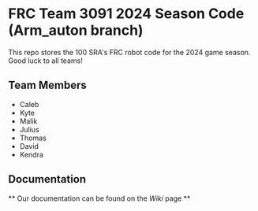 # FRC Team 3091 2024 Season Code (Arm_auton branch)

This repo stores the 100 SRA's FRC robot code for the 2024 game season. Good luck to all teams!

## Team Members
- Caleb
- Kyte 
- Malik
- Julius
- Thomas
- David
- Kendra

## Documentation

** Our documentation can be found on the _Wiki_ page ** 

